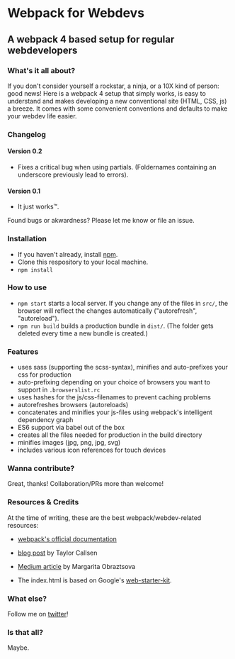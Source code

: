 # Webpack for Webdevs
## A webpack 4 based setup for regular webdevelopers

### What's it all about?
If you don't consider yourself a rockstar, a ninja, or a 10X kind of person:
good news! Here is a webpack 4 setup that simply works, is easy to understand and makes
developing a new conventional site (HTML, CSS, js) a breeze. It comes with some convenient conventions and
defaults to make your webdev life easier.

### Changelog
#### Version 0.2
* Fixes a critical bug when using partials. (Foldernames containing an underscore previously lead to errors).
#### Version 0.1
* It just works™.

Found bugs or akwardness? Please let me know or file an issue.


### Installation
* If you haven't already, install [npm](https://www.npmjs.com/).
* Clone this respository to your local machine.
* `npm install`

### How to use
* `npm start` starts a local server. If you change any of the files in `src/`, the browser will reflect the changes automatically ("autorefresh", "autoreload").
* `npm run build` builds a production bundle in `dist/`. (The folder gets deleted every time a new bundle is created.)

### Features
* uses sass (supporting the scss-syntax), minifies and auto-prefixes your css for production
* auto-prefixing depending on your choice of browsers you want to support in `.browserslist.rc`
* uses hashes for the js/css-filenames to prevent caching problems
* autorefreshes browsers (autoreloads)
* concatenates and minifies your js-files using webpack's intelligent dependency graph
* ES6 support via babel out of the box
* creates all the files needed for production in the build directory
* minifies images (jpg, png, jpg, svg)
* includes various icon references for touch devices

### Wanna contribute?
Great, thanks! Collaboration/PRs more than welcome!

### Resources & Credits
At the time of writing, these are the best webpack/webdev-related resources:
* [webpack's official documentation](https://webpack.js.org/guides/getting-started/)
* [blog post](https://taylor.callsen.me/using-webpack-4-and-sass-with-wordpress/) by Taylor Callsen
* [Medium article](https://hackernoon.com/a-tale-of-webpack-4-and-how-to-finally-configure-it-in-the-right-way-4e94c8e7e5c1) by Margarita Obraztsova

* The index.html is based on Google's [web-starter-kit](https://github.com/google/web-starter-kit).

### What else?
Follow me on [twitter](https://twitter.com/johnrbnz)!

### Is that all?
Maybe.
